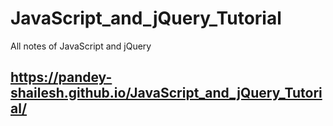 # JavaScript_and_jQuery_Tutorial
All notes of JavaScript and jQuery
## https://pandey-shailesh.github.io/JavaScript_and_jQuery_Tutorial/
